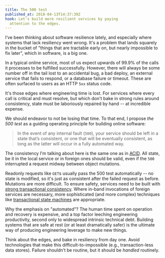 ```yaml
---
title: The 500 test
published_at: 2018-04-13T14:37:39Z
hook: Let's build more resilient services by paying
  attention to the edges.
---
```


I’ve been thinking about software resilience lately, and
especially where systems that lack resiliency went wrong.
It's a problem that lands squarely in the bucket of "things
that are tractable early on, but nearly impossible to fix
later", which in software, is a big one.

In a typical online service, most of us expect
upwards of 99.9% of the calls it processes to be fulfilled
successfully. However, there will always be some number off
in the tail lost to an accidental bug, a bad deploy, an
external service that fails to respond, or a database
failure or timeout. These are often surfaced to users as an
HTTP `5xx` status code.

It's those edges where engineering time is lost. For
services where every call is critical and must resolve, but
which don't bake in strong rules around consistency, state
must be laboriously repaired by hand -- at incredible
expense.

We should endeavor to not be losing that time. To that end,
I propose *the 500 test* as a guiding operating principle
for building online software:

> In the event of any internal fault (`500`), your service
> should be left in a state that’s consistent, or one that
> will be eventually consistent, as long as the latter will
> occur in a fully automated way.

The consistency I'm talking about here is the same one as
in [ACID][acid]. All state, be it in the local service or
in foreign ones should be valid, even if the `500`
interrupted a request midway between object mutations.

Readonly requests like `GET`s usually pass the 500 test
automatically -- no state is modified, so it's just as
consistent after the failed request as before. Mutations
are more difficult. To ensure safety, services need to be
built with [strong transactional
consistency](/http-transactions). Where in-band invocations
of foreign services are necessary, more sophisticated (and
more complex) techniques like [transactional state
machines](/idempotency-keys) are appropriate.

Why the emphasis on "automated"? The human time spent on
operation and recovery is expensive, and a top factor
leeching engineering productivity, second only to
widespread intrinsic technical debt. Building systems that
are safe at rest (or at least dramatically safer) is the
ultimate way of producing engineering leverage to make new
things.

Think about the edges, and bake in resiliency from day one.
Avoid technologies that make this difficult-to-impossible
(e.g., transaction-less data stores). Failure shouldn’t be
routine, but it should be *handled* routinely.

[acid]: https://en.wikipedia.org/wiki/ACID
